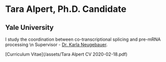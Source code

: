 # Tara Alpert, Ph.D. Candidate
## Yale University

I study the coordination between co-transcriptional splicing and pre-mRNA processing \n
Supervisor - [Dr. Karla Neugebauer](https://www.neugebauerlab.com/).

[Curriculum Vitae](/assets/Tara Alpert CV 2020-02-18.pdf)

